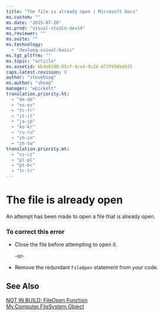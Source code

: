 ```yaml
---
title: "The file is already open | Microsoft Docs"
ms.custom: ""
ms.date: "2015-07-20"
ms.prod: "visual-studio-dev14"
ms.reviewer: ""
ms.suite: ""
ms.technology: 
  - "devlang-visual-basic"
ms.tgt_pltfrm: ""
ms.topic: "article"
ms.assetid: bbde8390-05cf-4ca4-9c24-073f656bd935
caps.latest.revision: 9
author: "stevehoag"
ms.author: "shoag"
manager: "wpickett"
translation.priority.ht: 
  - "de-de"
  - "es-es"
  - "fr-fr"
  - "it-it"
  - "ja-jp"
  - "ko-kr"
  - "ru-ru"
  - "zh-cn"
  - "zh-tw"
translation.priority.mt: 
  - "cs-cz"
  - "pl-pl"
  - "pt-br"
  - "tr-tr"
---
```

# The file is already open
An attempt has been made to open a file that is already open.  
  
### To correct this error  
  
-   Close the file before attempting to open it.  
  
     -or-  
  
-   Remove the redundant `FileOpen` statement from your code.  
  
## See Also  
 [NOT IN BUILD: FileOpen Function](http://msdn.microsoft.com/en-us/0f07e1df-d4ea-44a9-a21c-76aa2e242f81)   
 [My.Computer.FileSystem Object](/dotnet/visual-basic/language-reference/objects/my-computer-filesystem-object)